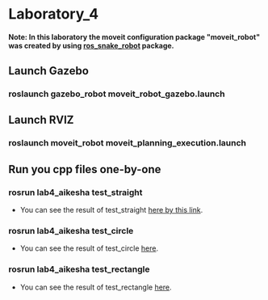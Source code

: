 # Laboratory_4
#### Note: In this laboratory the moveit configuration package "moveit_robot" was created by using [ros_snake_robot](https://github.com/fenixkz/ros_snake_robot) package. 

## Launch Gazebo
### roslaunch gazebo_robot moveit_robot_gazebo.launch

## Launch RVIZ
### roslaunch moveit_robot moveit_planning_execution.launch

## Run you cpp files one-by-one
### rosrun lab4_aikesha test_straight 
* You can see the result of test_straight [here by this link](https://youtu.be/FxGoKTHmFqA).
### rosrun lab4_aikesha test_circle
* You can see the result of test_circle [here](https://github.com/fenixkz/ros_snake_robot).
### rosrun lab4_aikesha test_rectangle
* You can see the result of test_rectangle [here](https://youtu.be/26ix75cH2uI).
